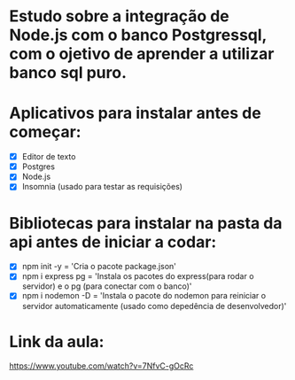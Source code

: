 # Estudo sobre a integração de Node.js com o banco Postgressql, com o ojetivo de aprender a utilizar banco sql puro.

# Aplicativos para instalar antes de começar:
- [x] Editor de texto
- [x] Postgres
- [x] Node.js
- [x] Insomnia (usado para testar as requisições)

# Bibliotecas para instalar na pasta da api antes de iniciar a codar:
- [x] npm init -y = 'Cria o pacote package.json'
- [x] npm i express pg = 'Instala os pacotes do express(para rodar o servidor) e o pg (para conectar com o banco)'
- [x] npm i nodemon -D = 'Instala o pacote do nodemon para reiniciar o servidor automaticamente (usado como depedência de desenvolvedor)'

# Link da aula:
https://www.youtube.com/watch?v=7NfvC-gOcRc
